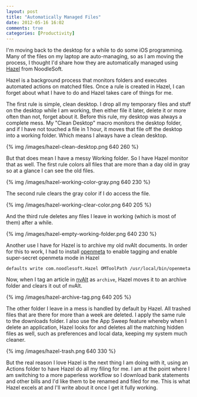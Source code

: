 ```yaml
---
layout: post
title: "Automatically Managed Files"
date: 2012-05-16 16:02
comments: true
categories: [Productivity]
---
```


I'm moving back to the desktop for a while to do some iOS programming. Many of the files on my laptop are auto-managing, so as I am moving the process, I thought I'd share how they are automatically managed using [Hazel](http://www.noodlesoft.com/hazel.php) from NoodleSoft.

Hazel is a background process that monitors folders and executes automated actions on matched files. Once a rule is created in Hazel, I can forget about what I have to do and Hazel takes care of things for me.

The first rule is simple, clean desktop. I drop all my temporary files and stuff on the desktop while I am working, then either file it later, delete it or more often than not, forget about it. Before this rule, my desktop was always a complete mess. My "Clean Desktop" macro monitors the desktop folder, and if I have not touched a file in 1 hour, it moves that file off the desktop into a working folder. Which means I always have a clean desktop.

{% img /images/hazel-clean-desktop.png 640 260 %}

But that does mean I have a messy Working folder. So I have Hazel monitor that as well. The first rule colors all files that are more than a day old in gray so at a glance I can see the old files.

{% img /images/hazel-working-color-gray.png 640 230 %}

The second rule clears the gray color if I do access the file.

{% img /images/hazel-working-clear-color.png 640 205 %}

And the third rule deletes any files I leave in working (which is most of them) after a while.

{% img /images/hazel-empty-working-folder.png 640 230 %}

Another use I have for Hazel is to archive my old nvAlt documents. In order for this to work, I had to install [openmeta](http://code.google.com/p/openmeta/) to enable tagging and enable super-secret openmeta mode in Hazel

```
defaults write com.noodlesoft.Hazel OMToolPath /usr/local/bin/openmeta
```

Now, when I tag an article in [nvAlt](http://brettterpstra.com/project/nvalt/) as `archive`, Hazel moves it to an archive folder and clears it out of nvAlt.

{% img /images/hazel-archive-tag.png 640 205 %}

The other folder I leave in a mess is handled by default by Hazel. All trashed files that are there for more than a week are deleted. I apply the same rule to the downloads folder. I also use the App Sweep feature whereby when I delete an application, Hazel looks for and deletes all the matching hidden files as well, such as preferences and local data, keeping my system much cleaner.

{% img /images/hazel-trash.png 640 330 %}

But the real reason I love Hazel is the next thing I am doing with it, using an Actions folder to have Hazel do all my filing for me. I am at the point where I am switching to a more paperless workflow so I download bank statements and other bills and I'd like them to be renamed and filed for me. This is what Hazel excels at and I'll write about it once I get it fully working.
